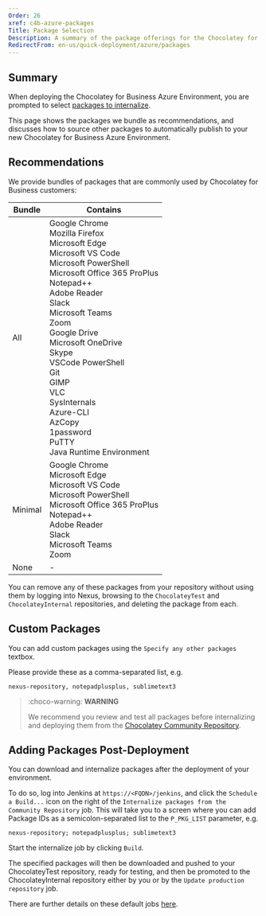 ```yaml
---
Order: 26
xref: c4b-azure-packages
Title: Package Selection
Description: A summary of the package offerings for the Chocolatey for Business Azure Environment
RedirectFrom: en-us/quick-deployment/azure/packages
---
```


## Summary

When deploying the Chocolatey for Business Azure Environment, you are prompted to select [packages to internalize](xref:c4b-azure#internalize-packages).

This page shows the packages we bundle as recommendations, and discusses how to source other packages to automatically publish to your new Chocolatey for Business Azure Environment.

## Recommendations

We provide bundles of packages that are commonly used by Chocolatey for Business customers:

| Bundle  | Contains                                                          |
| ------- | ----------------------------------------------------------------- |
| All     | Google Chrome<br>Mozilla Firefox<br>Microsoft Edge<br>Microsoft VS Code<br>Microsoft PowerShell<br>Microsoft Office 365 ProPlus<br>Notepad++<br>Adobe Reader<br>Slack<br>Microsoft Teams<br>Zoom<br>Google Drive<br>Microsoft OneDrive<br>Skype<br>VSCode PowerShell<br>Git<br>GIMP<br>VLC<br>SysInternals<br>Azure-CLI<br>AzCopy<br>1password<br>PuTTY<br>Java Runtime Environment |
| Minimal | Google Chrome<br>Microsoft Edge<br>Microsoft VS Code<br>Microsoft PowerShell<br>Microsoft Office 365 ProPlus<br>Notepad++<br>Adobe Reader<br>Slack<br>Microsoft Teams<br>Zoom |
| None    | -                                                                 |

You can remove any of these packages from your repository without using them by logging into Nexus, browsing to the `ChocolateyTest` and `ChocolateyInternal` repositories, and deleting the package from each.

## Custom Packages

You can add custom packages using the `Specify any other packages` textbox.

Please provide these as a comma-separated list, e.g.

```text
nexus-repository, notepadplusplus, sublimetext3
```

> :choco-warning: **WARNING**
>
> We recommend you review and test all packages before internalizing and deploying them from the [Chocolatey Community Repository](https://community.chocolatey.org/packages).

## Adding Packages Post-Deployment

You can download and internalize packages after the deployment of your environment.

To do so, log into Jenkins at `https://<FQDN>/jenkins`, and click the `Schedule a Build...` icon on the right of the `Internalize packages from the Community Repository` job. This will take you to a screen where you can add Package IDs as a semicolon-separated list to the `P_PKG_LIST` parameter, e.g.

```text
nexus-repository; notepadplusplus; sublimetext3
```

Start the internalize job by clicking `Build`.

The specified packages will then be downloaded and pushed to your ChocolateyTest repository, ready for testing, and then be promoted to the ChocolateyInternal repository either by you or by the `Update production repository` job.

There are further details on these default jobs [here](xref:automate-package-internalization#create-jenkins-jobs).
